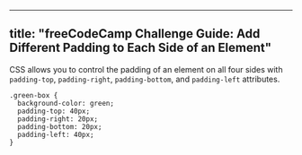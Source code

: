 
---
title: "freeCodeCamp Challenge Guide: Add Different Padding to Each Side of an Element"
---

CSS allows you to control the padding of an element on all four sides with `padding-top`, `padding-right`, `padding-bottom`, and `padding-left` attributes.

    .green-box {
      background-color: green;
      padding-top: 40px;
      padding-right: 20px;
      padding-bottom: 20px;
      padding-left: 40px;
    }
